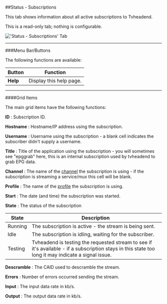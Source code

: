 ##Status - Subscriptions

This tab shows information about all active subscriptions to Tvheadend.

This is a read-only tab; nothing is configurable.

!['Status - Subscriptions' Tab](static/img/doc/statussubscriptions.png)

---

###Menu Bar/Buttons

The following functions are available:

Button     | Function
-----------|---------
**Help**   | Display this help page.

---

####Grid Items

The main grid items have the following functions:

**ID**
: Subscription ID.

**Hostname**
: Hostname/IP address using the subscription.

**Username**
: Username using the subscription - a blank cell indicates the 
subscriber didn't supply a username.

**Title**
: Title of the application using the subscription - you will sometimes 
see "epggrab" here, this is an internal subscription used by tvheadend 
to grab EPG data.

**Channel**
: The name of the [channel](class/channel) the subscription is using - 
if the subscription is streaming a service/mux this cell will be blank.

**Profile**
: The name of the [profile](class/profile) the subscription is using.

**Start**
: The date (and time) the subscription was started.

**State**
: The status of the subscription

State         | Description
--------------|-------------
Running       | The subscription is active - the stream is being sent.
Idle          | The subscription is idling, waiting for the subscriber.
Testing       | Tvheadend is testing the requested stream to see if it's available - if a subscription stays in this state too long it may indicate a signal issue.

**Descramble**
: The CAID used to descramble the stream.

**Errors**
: Number of errors occurred sending the stream.

**Input**
: The input data rate in kb/s.

**Output**
: The output data rate in kb/s.
